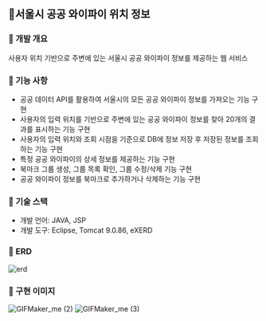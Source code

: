 <h2>🛜서울시 공공 와이파이 위치 정보</h2>

### 🔸 개발 개요
사용자 위치 기반으로 주변에 있는 서울시 공공 와이파이 정보를 제공하는 웹 서비스

### 🔸 기능 사항
- 공공 데이터 API를 활용하여 서울시의 모든 공공 와이파이 정보를 가져오는 기능 구현
- 사용자의 입력 위치를 기반으로 주변에 있는 공공 와이파이 정보를 찾아 20개의 결과를 표시하는 기능 구현
- 사용자의 입력 위치와 조회 시점을 기준으로 DB에 정보 저장 후 저장된 정보를 조회하는 기능 구현
- 특정 공공 와이파이의 상세 정보를 제공하는 기능 구현
- 북마크 그룹 생성, 그룹 목록 확인, 그룹 수정/삭제 기능 구현
- 공공 와이파이 정보를 북마크로 추가하거나 삭제하는 기능 구현

### 🔸 기술 스택
* 개발 언어: JAVA, JSP
* 개발 도구: Eclipse, Tomcat 9.0.86, eXERD

### 🔸 ERD
![erd](https://github.com/blseptw/swifi/assets/139880448/74377bfe-ba1c-4a56-b10d-e8d9cac2a164)

### 🔸 구현 이미지
![GIFMaker_me (2)](https://github.com/blseptw/public-wifi/assets/139880448/f49fef70-3dfd-4fbe-adea-8c94001e0e53)
![GIFMaker_me (3)](https://github.com/blseptw/public-wifi/assets/139880448/ce76da1d-aa51-4090-ba3e-1b401f9ed5a7)


